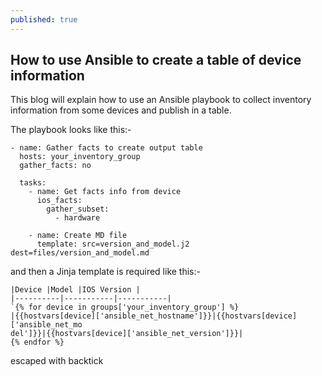 ```yaml
---
published: true
---
```

## How to use Ansible to create a table of device information


This blog will explain how to use an Ansible playbook to collect inventory information from some devices and publish in a table.

The playbook looks like this:-


```
- name: Gather facts to create output table
  hosts: your_inventory_group
  gather_facts: no

  tasks:
    - name: Get facts info from device
      ios_facts:
        gather_subset:
          - hardware

    - name: Create MD file
      template: src=version_and_model.j2 dest=files/version_and_model.md
```

and then a Jinja template is required like this:-

```
|Device |Model |IOS Version |
|----------|-----------|-----------|
`{% for device in groups['your_inventory_group'] %}
|{{hostvars[device]['ansible_net_hostname']}}|{{hostvars[device]['ansible_net_mo
del']}}|{{hostvars[device]['ansible_net_version']}}|
{% endfor %}
```
escaped with backtick
